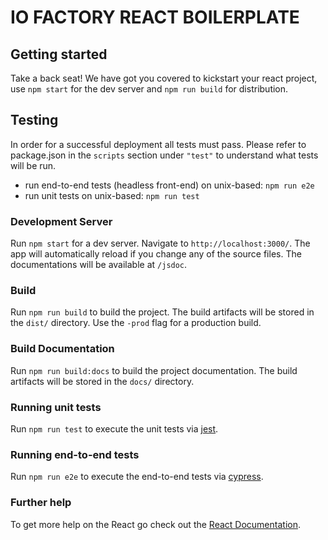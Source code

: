 # IO FACTORY REACT BOILERPLATE

## Getting started
Take a back seat! We have got you covered to kickstart your react project, use `npm start` for the dev server and `npm run build` for distribution.

## Testing
In order for a successful deployment all tests must pass. Please refer to package.json in the `scripts` section under `"test"` to understand what tests will be run.
- run end-to-end tests (headless front-end) on unix-based: `npm run e2e`
- run unit tests on unix-based: `npm run test`

### Development Server

Run `npm start` for a dev server. Navigate to `http://localhost:3000/`. The app will automatically reload if you change any of the source files. The documentations will be available at `/jsdoc`.

### Build

Run `npm run build` to build the project. The build artifacts will be stored in the `dist/` directory. Use the `-prod` flag for a production build.

### Build Documentation
Run `npm run build:docs` to build the project documentation. The build artifacts will be stored in the `docs/` directory.

### Running unit tests

Run `npm run test` to execute the unit tests via [jest](https://jestjs.io).

### Running end-to-end tests

Run `npm run e2e` to execute the end-to-end tests via [cypress](https://www.cypress.io).

### Further help

To get more help on the React go check out the [React Documentation](https://reactjs.org/docs).